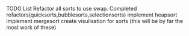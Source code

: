 TODO List
 Refactor all sorts to use swap. Completed refactors(quicksorts,bubblesorts,selectionsorts)
 implement heapsort
 implement mergesort 
 create visulisation for sorts (this will be by far the most work of these)
